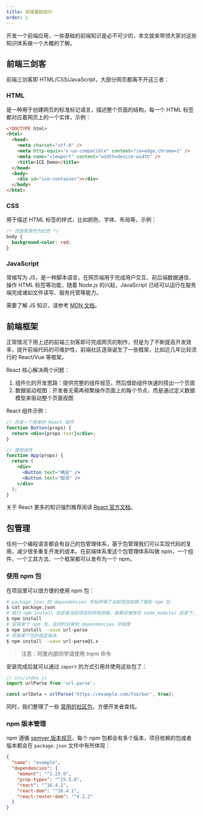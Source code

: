 ```yaml
---
title: 前端基础知识
order: 1
---
```


开发一个前端应用，一些基础的前端知识是必不可少的，本文就来带领大家对这些知识体系做一个大概的了解。

## 前端三剑客

前端三剑客即 HTML/CSS/JavaScript，大部分网页都离不开这三者：

### HTML

是一种用于创建网页的标准标记语言，描述整个页面的结构，每一个 HTML 标签都对应着网页上的一个实体，示例：

```html
<!DOCTYPE html>
<html>
  <head>
    <meta charset="utf-8" />
    <meta http-equiv="x-ua-compatible" content="ie=edge,chrome=1" />
    <meta name="viewport" content="width=device-width" />
    <title>ICE Demo</title>
  </head>
  <body>
    <div id="ice-container"></div>
  </body>
</html>
```

### CSS

用于描述 HTML 标签的样式，比如颜色、字体、布局等，示例：

```css
/* 页面背景色为红色 */
body {
  background-color: red;
}
```

### JavaScript

常缩写为 JS，是一种脚本语言，在网页端用于完成用户交互、前后端数据通信、操作 HTML 标签等功能，随着 Node.js 的兴起，JavaScript 已经可以运行在服务端完成诸如文件读写、服务托管等能力。

需要了解 JS 知识，请参考 [MDN 文档](https://developer.mozilla.org/zh-CN/docs/Web/JavaScript)。

## 前端框架

正常情况下用上述的前端三剑客即可完成网页的制作，但是为了不断提高开发效率，提升前端代码的可维护性，前端社区逐渐诞生了一些框架，比如近几年比较流行的 React/Vue 等框架。

React 核心解决两个问题：

1. 组件化的开发思路：提供完整的组件规范，然后借助组件快速的搭出一个页面
2. 数据驱动视图：开发者无需再频繁操作页面上的每个节点，而是通过定义数据模型来驱动整个页面视图

React 组件示例：

```jsx
// 开发一个简单的 React 组件
function Button(props) {
  return <div>{props.text}</div>;
}

// 使用组件
function App(props) {
  return (
    <div>
      <Button text="确定" />
      <Button text="取消" />
    </div>
  );
}
```

关于 React 更多的知识强烈推荐阅读 [React 官方文档](https://reactjs.org/docs/getting-started.html)。

## 包管理

任何一个编程语言都会有自己的包管理体系，基于包管理我们可以实现代码的复用，减少很多重复开发的成本。在前端体系里这个包管理体系叫做 npm，一个组件、一个工具方法、一个框架都可以发布为一个 npm。

### 使用 npm 包

在项目里可以很方便的使用 npm 包：

```bash
# package.json 的 dependencies 字段声明了当前项目依赖了哪些 npm 包
$ cat package.json
# 执行 npm install 会安装当前项目的所有依赖，依赖会被放在 node_modules 目录下，这个目录不需要提交到 git 里
$ npm install
# 安装单个 npm 包，会同时记录到 dependencies 字段里
$ npm install --save url-parse
# 安装某个包的指定版本
$ npm install --save url-parse@1.x
```

> 注意：阿里内部同学请使用 tnpm 命令

安装完成后就可以通过 `import` 的方式引用并使用这些包了：

```js
// src/index.js
import urlParse from 'url-parse';

const urlData = urlParse('https://example.com/foo/bar', true);
```

同时，我们整理了一些 [常用的社区包](/docs/guide/resource/npms.md)，方便开发者查找。

### npm 版本管理

npm 遵循 [semver 版本规范](https://semver.org/lang/zh-CN/)，每个 npm 包都会有多个版本，项目依赖的包或者版本都会在 `package.json` 文件中有所体现：

```json
{
  "name": "example",
  "dependencies": {
    "moment": "^2.23.0",
    "prop-types": "^15.5.8",
    "react": "^16.4.1",
    "react-dom": "^16.4.1",
    "react-router-dom": "^4.2.2"
  }
}
```
